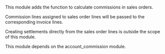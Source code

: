 This module adds the function to calculate commissions in sales orders.

Commission lines assigned to sales order lines will be passed to the
corresponding invoice lines.

Creating settlements directly from the sales order lines is outside the
scope of this module.

This module depends on the account_commission module.
